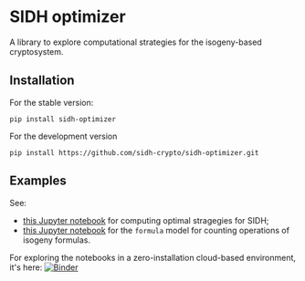 # SIDH optimizer

A library to explore computational strategies for the isogeny-based cryptosystem.

## Installation

For the stable version:

	pip install sidh-optimizer

For the development version

	pip install https://github.com/sidh-crypto/sidh-optimizer.git

## Examples

See:

- [this Jupyter notebook](examples.ipynb) for computing optimal
  stragegies for SIDH;
- [this Jupyter notebook](isogenies.ipynb) for the `formula` model for
  counting operations of isogeny formulas.

For exploring the notebooks in a zero-installation cloud-based
environment, it's here:
[![Binder](https://mybinder.org/badge.svg)](https://mybinder.org/v2/gh/sidh-crypto/sidh-optimizer/master)
